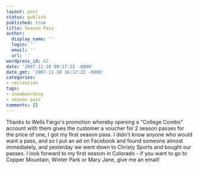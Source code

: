 ```yaml
---
layout: post
status: publish
published: true
title: Season Pass
author:
  display_name: ''
  login: ''
  email: ''
  url: ''
wordpress_id: 62
date: '2007-11-10 09:17:22 -0800'
date_gmt: '2007-11-10 16:17:22 -0800'
categories:
- recreation
tags:
- snowboarding
- season pass
comments: []
---
```

Thanks to Wells Fargo's promotion whereby opening a "College Combo" account with them gives the customer a voucher for 2 season passes for the price of one, I got my first season pass.  I didn't know anyone who would want a pass, and so I put an ad on Facebook and found someone almost immediately, and yesterday we went down to Christy Sports and bought our passes.  I look forward to my first season in Colorado - if you want to go to Copper Mountain, Winter Park or Mary Jane, give me an email!
